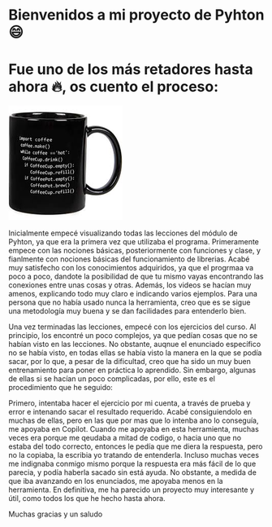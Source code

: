 # Bienvenidos a mi proyecto de Pyhton 😄
# Fue uno de los más retadores hasta ahora 🔥, os cuento el proceso:
![Imagen graciosa](https://github.com/javierbj20141/Pyhton_katas_thePowerMBI/blob/48e43ee9ea367bb2d7cef552210c6123960257f8/Python%20foto.jpg)

Inicialmente empecé visualizando todas las lecciones del módulo de Pyhton, ya que era la primera vez que utilizaba el programa. Primeramente empece con las nociones básicas, posteriormente con funciones y clase, y fianlmente con nociones básicas del funcionamiento de librerias. Acabé muy satisfecho con los conocimientos adquiridos, ya que el progrmaa va poco a poco, dandote la posibilidad de que tu mismo vayas encontrando las conexiones entre unas cosas y otras. Además, los videos se hacían muy amenos, explicando todo muy claro e indicando varios ejemplos. Para una persona que no había usado nunca la herramienta, creo que es se sigue una metodología muy buena y se dan facilidades para entenderlo bien.

Una vez terminadas las lecciones, empecé con los ejercicios del curso. Al principio, los encontré un poco complejos, ya que pedían cosas que no se habían visto en las lecciones. No obstante, auqnue el enunciado específico no se había visto, en todas ellas se había visto la manera en la que se podía sacar, por lo que, a pesar de la dificultad, creo que ha sido un muy buen entrenamiento para poner en práctica lo aprendido. Sin embargo, algunas de ellas si se hacían un poco complicadas, por ello, este es el procedimiento que he seguido:

Primero, intentaba hacer el ejercicio por mi cuenta, a través de prueba y error e intenando sacar el resultado requerido. Acabé consiguiendolo en muchas de ellas, pero en las que por mas que lo intenba ano lo conseguía, me apoyaba en Copilot. Cuando me apoyaba en esta herramienta, muchas veces era porque me qeudaba a mitad de codigo, o hacia uno que no estaba del todo correcto, entonces le pedía que me diera la respuesta, pero no la copiaba, la escribia yo tratando de entenderla. Incluso muchas veces me indignaba conmigo mismo porque la respuesta era más fácil de lo que parecia, y podía haberla sacado sin está ayuda. No obstante, a medida de que iba avanzando en los enunciados, me apoyaba menos en la herramienta. En definitiva, me ha parecido un proyecto muy interesante y útil, como todos los que he hecho hasta ahora.

Muchas gracias y un saludo

